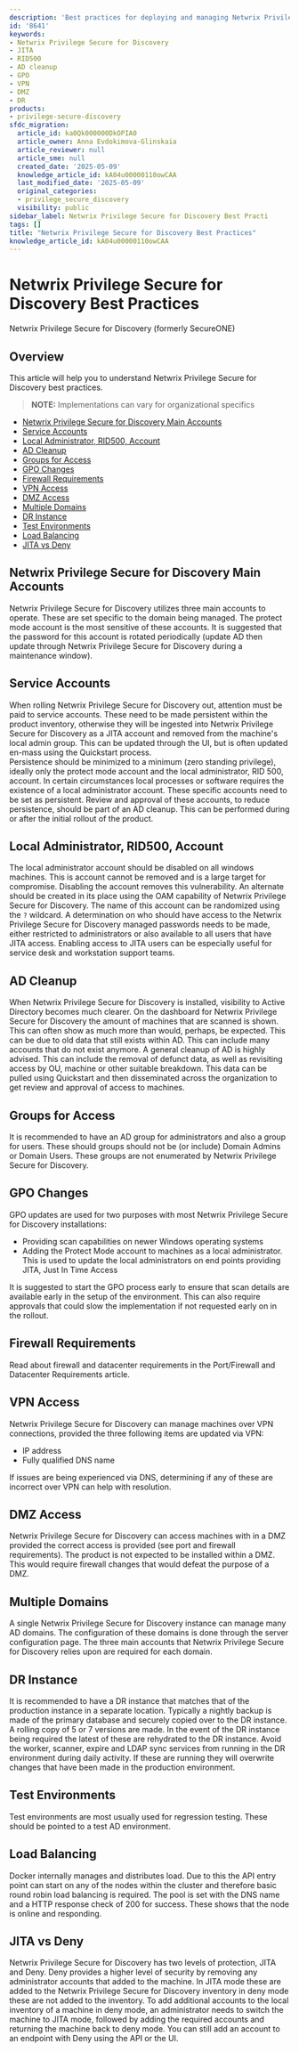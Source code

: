 ```yaml
---
description: 'Best practices for deploying and managing Netwrix Privilege Secure for Discovery, including account management, AD cleanup, GPO changes, firewall and VPN considerations, DR, and load balancing.'
id: '8641'
keywords:
- Netwrix Privilege Secure for Discovery
- JITA
- RID500
- AD cleanup
- GPO
- VPN
- DMZ
- DR
products:
- privilege-secure-discovery
sfdc_migration:
  article_id: ka0Qk000000DkOPIA0
  article_owner: Anna Evdokimova-Glinskaia
  article_reviewer: null
  article_sme: null
  created_date: '2025-05-09'
  knowledge_article_id: kA04u00000110owCAA
  last_modified_date: '2025-05-09'
  original_categories:
  - privilege_secure_discovery
  visibility: public
sidebar_label: Netwrix Privilege Secure for Discovery Best Practi
tags: []
title: "Netwrix Privilege Secure for Discovery Best Practices"
knowledge_article_id: kA04u00000110owCAA
---
```


# Netwrix Privilege Secure for Discovery Best Practices

Netwrix Privilege Secure for Discovery (formerly SecureONE)

## Overview
This article will help you to understand Netwrix Privilege Secure for Discovery best practices.

> **NOTE:** Implementations can vary for organizational specifics

- [Netwrix Privilege Secure for Discovery Main Accounts](#ma)
- [Service Accounts](#sa)
- [Local Administrator, RID500, Account](#RID500)
- [AD Cleanup](#adc)
- [Groups for Access](#groups)
- [GPO Changes](#gpo)
- [Firewall Requirements](#firewall)
- [VPN Access](#vpn)
- [DMZ Access](#dmz)
- [Multiple Domains](#Domains)
- [DR Instance](#DR)
- [Test Environments](#env)
- [Load Balancing](#bal)
- [JITA vs Deny](#jita)

<a id="ma"></a>
## Netwrix Privilege Secure for Discovery Main Accounts
Netwrix Privilege Secure for Discovery utilizes three main accounts to operate. These are set specific to the domain being managed. The protect mode account is the most sensitive of these accounts. It is suggested that the password for this account is rotated periodically (update AD then update through Netwrix Privilege Secure for Discovery during a maintenance window).

<a id="sa"></a>
## Service Accounts
When rolling Netwrix Privilege Secure for Discovery out, attention must be paid to service accounts. These need to be made persistent within the product inventory, otherwise they will be ingested into Netwrix Privilege Secure for Discovery as a JITA account and removed from the machine's local admin group. This can be updated through the UI, but is often updated en-mass using the Quickstart process.  
Persistence should be minimized to a minimum (zero standing privilege), ideally only the protect mode account and the local administrator, RID 500, account. In certain circumstances local processes or software requires the existence of a local administrator account. These specific accounts need to be set as persistent. Review and approval of these accounts, to reduce persistence, should be part of an AD cleanup. This can be performed during or after the initial rollout of the product.

<a id="RID500"></a>
## Local Administrator, RID500, Account
The local administrator account should be disabled on all windows machines. This is account cannot be removed and is a large target for compromise. Disabling the account removes this vulnerability. An alternate should be created in its place using the OAM capability of Netwrix Privilege Secure for Discovery. The name of this account can be randomized using the `?` wildcard. A determination on who should have access to the Netwrix Privilege Secure for Discovery managed passwords needs to be made, either restricted to administrators or also available to all users that have JITA access. Enabling access to JITA users can be especially useful for service desk and workstation support teams.

<a id="adc"></a>
## AD Cleanup
When Netwrix Privilege Secure for Discovery is installed, visibility to Active Directory becomes much clearer. On the dashboard for Netwrix Privilege Secure for Discovery the amount of machines that are scanned is shown. This can often show as much more than would, perhaps, be expected. This can be due to old data that still exists within AD. This can include many accounts that do not exist anymore. A general cleanup of AD is highly advised. This can include the removal of defunct data, as well as revisiting access by OU, machine or other suitable breakdown. This data can be pulled using Quickstart and then disseminated across the organization to get review and approval of access to machines.

<a id="groups"></a>
## Groups for Access
It is recommended to have an AD group for administrators and also a group for users. These should groups should not be (or include) Domain Admins or Domain Users. These groups are not enumerated by Netwrix Privilege Secure for Discovery.

<a id="gpo"></a>
## GPO Changes
GPO updates are used for two purposes with most Netwrix Privilege Secure for Discovery installations:

- Providing scan capabilities on newer Windows operating systems
- Adding the Protect Mode account to machines as a local administrator. This is used to update the local administrators on end points providing JITA, Just In Time Access

It is suggested to start the GPO process early to ensure that scan details are available early in the setup of the environment. This can also require approvals that could slow the implementation if not requested early on in the rollout.

<a id="firewall"></a>
## Firewall Requirements
Read about firewall and datacenter requirements in the Port/Firewall and Datacenter Requirements article.

<a id="vpn"></a>
## VPN Access
Netwrix Privilege Secure for Discovery can manage machines over VPN connections, provided the three following items are updated via VPN:

- IP address
- Fully qualified DNS name

If issues are being experienced via DNS, determining if any of these are incorrect over VPN can help with resolution.

<a id="dmz"></a>
## DMZ Access
Netwrix Privilege Secure for Discovery can access machines with in a DMZ provided the correct access is provided (see port and firewall requirements). The product is not expected to be installed within a DMZ. This would require firewall changes that would defeat the purpose of a DMZ.

<a id="Domains"></a>
## Multiple Domains
A single Netwrix Privilege Secure for Discovery instance can manage many AD domains. The configuration of these domains is done through the server configuration page. The three main accounts that Netwrix Privilege Secure for Discovery relies upon are required for each domain.

<a id="DR"></a>
## DR Instance
It is recommended to have a DR instance that matches that of the production instance in a separate location. Typically a nightly backup is made of the primary database and securely copied over to the DR instance. A rolling copy of 5 or 7 versions are made. In the event of the DR instance being required the latest of these are rehydrated to the DR instance. Avoid the worker, scanner, expire and LDAP sync services from running in the DR environment during daily activity. If these are running they will overwrite changes that have been made in the production environment.

<a id="env"></a>
## Test Environments
Test environments are most usually used for regression testing. These should be pointed to a test AD environment.

<a id="bal"></a>
## Load Balancing
Docker internally manages and distributes load. Due to this the API entry point can start on any of the nodes within the cluster and therefore basic round robin load balancing is required. The pool is set with the DNS name and a HTTP response check of 200 for success. These shows that the node is online and responding.

<a id="jita"></a>
## JITA vs Deny
Netwrix Privilege Secure for Discovery has two levels of protection, JITA and Deny. Deny provides a higher level of security by removing any administrator accounts that added to the machine. In JITA mode these are added to the Netwrix Privilege Secure for Discovery inventory in deny mode these are not added to the inventory. To add additional accounts to the local inventory of a machine in deny mode, an administrator needs to switch the machine to JITA mode, followed by adding the required accounts and returning the machine back to deny mode. You can still add an account to an endpoint with Deny using the API or the UI.